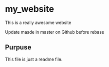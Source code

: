 # my_website

This is a really awesome website

Update masde in master on Github before rebase

## Purpuse 
This file is just a readme file.
